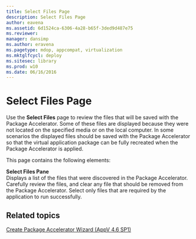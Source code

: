 ```yaml
---
title: Select Files Page
description: Select Files Page
author: eavena
ms.assetid: 6d1524ca-6306-4a28-b65f-3ded9d487e75
ms.reviewer: 
manager: dansimp
ms.author: eravena
ms.pagetype: mdop, appcompat, virtualization
ms.mktglfcycl: deploy
ms.sitesec: library
ms.prod: w10
ms.date: 06/16/2016
---
```



# Select Files Page


Use the **Select Files** page to review the files that will be saved with the Package Accelerator. Some of these files are displayed because they were not located on the specified media or on the local computer. In some scenarios the displayed files should be saved with the Package Accelerator so that the virtual application package can be fully recreated when the Package Accelerator is applied.

This page contains the following elements:

<a href="" id="select-files-pane"></a>**Select Files Pane**  
Displays a list of the files that were discovered in the Package Accelerator. Carefully review the files, and clear any file that should be removed from the Package Accelerator. Select only files that are required by the application to run successfully.

## Related topics


[Create Package Accelerator Wizard (AppV 4.6 SP1)](create-package-accelerator-wizard--appv-46-sp1-.md)

 

 





